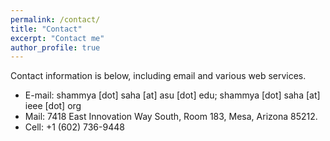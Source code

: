 ```yaml
---
permalink: /contact/
title: "Contact"
excerpt: "Contact me"
author_profile: true
---
```

Contact information is below, including email and various web services.  

* E-mail: shammya [dot] saha [at] asu [dot] edu; shammya [dot] saha [at] ieee [dot] org
* Mail: 7418 East Innovation Way South, Room 183, Mesa, Arizona 85212.
* Cell: +1 (602) 736-9448

